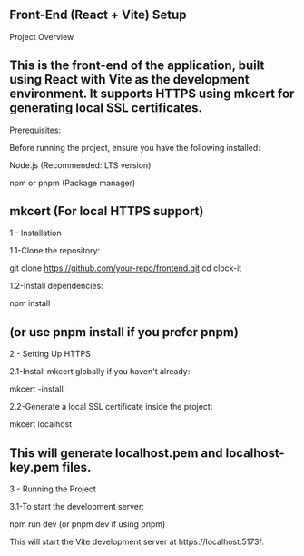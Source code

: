 Front-End (React + Vite) Setup
---------------------------------
Project Overview

This is the front-end of the application, built using React with Vite as the development environment. 
It supports HTTPS using mkcert for generating local SSL certificates.
---------------------------------
Prerequisites:

Before running the project, ensure you have the following installed:

Node.js (Recommended: LTS version)

npm or pnpm (Package manager)

mkcert (For local HTTPS support)
---------------------------------
1 - Installation

 1.1-Clone the repository:

git clone https://github.com/your-repo/frontend.git
cd clock-it

 1.2-Install dependencies:

npm install

(or use pnpm install if you prefer pnpm)
---------------------------------
2 - Setting Up HTTPS

 2.1-Install mkcert globally if you haven't already:

mkcert -install

 2.2-Generate a local SSL certificate inside the project:

mkcert localhost

This will generate localhost.pem and localhost-key.pem files.
---------------------------------
3 - Running the Project

 3.1-To start the development server:

npm run dev 
(or pnpm dev if using pnpm)

This will start the Vite development server at https://localhost:5173/.


